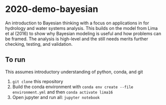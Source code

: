 # 2020-demo-bayesian

An introduction to Bayesian thinking with a focus on applications in for hydrology and water systems analysis.
This builds on the model from Lima et al (2016) to show why Bayesian modeling is useful and how problems can be framed.
The analysis is high-level and the still needs merits further checking, testing, and validation.

## To run

This assumes introductory understanding of python, conda, and git

1. `git clone` this repository
1. Build the conda environment with `conda env create --file environment.yml` and then `conda activate lima16`
1. Open jupyter and run all: `jupyter notebook`
